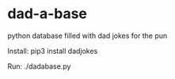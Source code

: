 # dad-a-base
python database filled with dad jokes for the pun


Install:
pip3 install dadjokes

Run:
./dadabase.py
